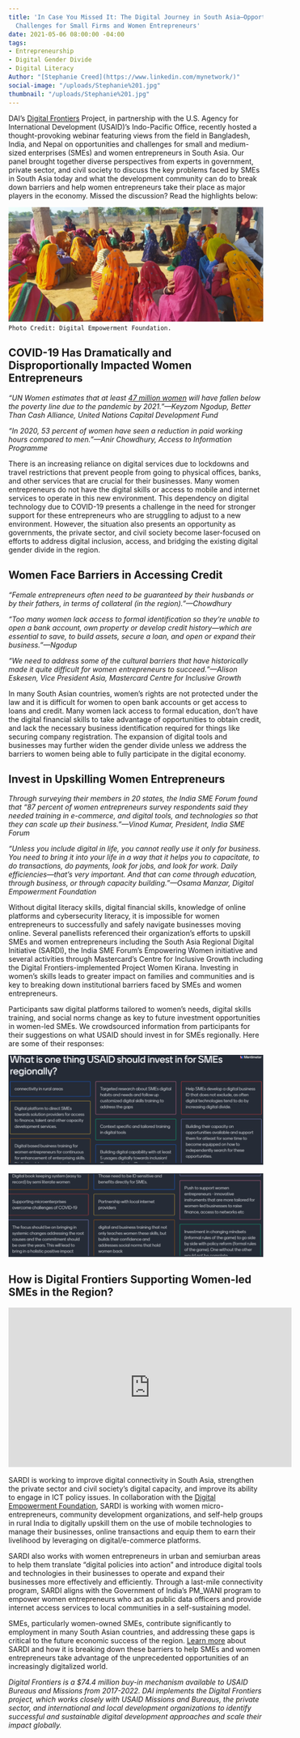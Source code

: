```yaml
---
title: 'In Case You Missed It: The Digital Journey in South Asia—Opportunities and
  Challenges for Small Firms and Women Entrepreneurs'
date: 2021-05-06 08:00:00 -04:00
tags:
- Entrepreneurship
- Digital Gender Divide
- Digital Literacy
Author: "[Stephanie Creed](https://www.linkedin.com/mynetwork/)"
social-image: "/uploads/Stephanie%201.jpg"
thumbnail: "/uploads/Stephanie%201.jpg"
---
```


DAI’s [Digital Frontiers](https://www.dai.com/our-work/projects/worldwide-digital-frontiers-df) Project, in partnership with the U.S. Agency for International Development (USAID)’s Indo-Pacific Office, recently hosted a thought-provoking webinar featuring views from the field in Bangladesh, India, and Nepal on opportunities and challenges for small and medium-sized enterprises (SMEs) and women entrepreneurs in South Asia. Our panel brought together diverse perspectives from experts in government, private sector, and civil society to discuss the key problems faced by SMEs in South Asia today and what the development community can do to break down barriers and help women entrepreneurs take their place as major players in the economy. Missed the discussion? Read the highlights below:

![Stephanie 1.jpg](/uploads/Stephanie%201.jpg)`Photo Credit: Digital Empowerment Foundation.`

<!--more-->

## COVID-19 Has Dramatically and Disproportionally Impacted Women Entrepreneurs

*“UN Women estimates that at least [47 million women](https://www.unwomen.org/en/digital-library/publications/2020/09/gender-equality-in-the-wake-of-covid-19) will have fallen below the poverty line due to the pandemic by 2021.”—Keyzom Ngodup, Better Than Cash Alliance, United Nations Capital Development Fund*

*“In 2020, 53 percent of women have seen a reduction in paid working hours compared to men.”—Anir Chowdhury, Access to Information Programme*

There is an increasing reliance on digital services due to lockdowns and travel restrictions that prevent people from going to physical offices, banks, and other services that are crucial for their businesses. Many women entrepreneurs do not have the digital skills or access to mobile and internet services to operate in this new environment. This dependency on digital technology due to COVID-19 presents a challenge in the need for stronger support for these entrepreneurs who are struggling to adjust to a new environment. However, the situation also presents an opportunity as governments, the private sector, and civil society become laser-focused on efforts to address digital inclusion, access, and bridging the existing digital gender divide in the region.

## Women Face Barriers in Accessing Credit

*“Female entrepreneurs often need to be guaranteed by their husbands or by their fathers, in terms of collateral (in the region).”—Chowdhury*

*“Too many women lack access to formal identification so they’re unable to open a bank account, own property or develop credit history—which are essential to save, to build assets, secure a loan, and open or expand their business.”—Ngodup*

*“We need to address some of the cultural barriers that have historically made it quite difficult for women entrepreneurs to succeed.”—Alison Eskesen, Vice President Asia, Mastercard Centre for Inclusive Growth*

In many South Asian countries, women’s rights are not protected under the law and it is difficult for women to open bank accounts or get access to loans and credit. Many women lack access to formal education, don’t have the digital financial skills to take advantage of opportunities to obtain credit, and lack the necessary business identification required for things like securing company registration. The expansion of digital tools and businesses may further widen the gender divide unless we address the barriers to women being able to fully participate in the digital economy.

## Invest in Upskilling Women Entrepreneurs

*Through surveying their members in 20 states, the India SME Forum found that “87 percent of women entrepreneurs survey respondents said they needed training in e-commerce, and digital tools, and technologies so that they can scale up their business.”—Vinod Kumar, President, India SME Forum*

*“Unless you include digital in life, you cannot really use it only for business. You need to bring it into your life in a way that it helps you to capacitate, to do transactions, do payments, look for jobs, and look for work. Daily efficiencies—that’s very important. And that can come through education, through business, or through capacity building.”—Osama Manzar, Digital Empowerment Foundation*

Without digital literacy skills, digital financial skills, knowledge of online platforms and cybersecurity literacy, it is impossible for women entrepreneurs to successfully and safely navigate businesses moving online. Several panellists referenced their organization’s efforts to upskill SMEs and women entrepreneurs including the South Asia Regional Digital Initiative (SARDI), the India SME Forum’s Empowering Women initiative and several activities through Mastercard’s Centre for Inclusive Growth including the Digital Frontiers-implemented Project Women Kirana. Investing in women’s skills leads to greater impact on families and communities and is key to breaking down institutional barriers faced by SMEs and women entrepreneurs.

Participants saw digital platforms tailored to women’s needs, digital skills training, and social norms change as key to future investment opportunities in women-led SMEs. We crowdsourced information from participants for their suggestions on what USAID should invest in for SMEs regionally. Here are some of their responses:

![Stephanie 2.png](/uploads/Stephanie%202.png)

![Stephanie 3.png](/uploads/Stephanie%203.png)

## How is Digital Frontiers Supporting Women-led SMEs in the Region?

<iframe width="560" height="315" src="https://www.youtube.com/embed/zM_R1oO3lcw" title="YouTube video player" frameborder="0" allow="accelerometer; autoplay; clipboard-write; encrypted-media; gyroscope; picture-in-picture" allowfullscreen></iframe>

SARDI is working to improve digital connectivity in South Asia, strengthen the private sector and civil society’s digital capacity, and improve its ability to engage in ICT policy issues. In collaboration with the [Digital Empowerment Foundation](https://www.youtube.com/watch?v=zM_R1oO3lcw), SARDI is working with women micro-entrepreneurs, community development organizations, and self-help groups in rural India to digitally upskill them on the use of mobile technologies to manage their businesses, online transactions and equip them to earn their livelihood by leveraging on digital/e-commerce platforms.

SARDI also works with women entrepreneurs in urban and semiurban areas to help them translate “digital policies into action” and introduce digital tools and technologies in their businesses to operate and expand their businesses more effectively and efficiently. Through a last-mile connectivity program, SARDI aligns with the Government of India’s PM_WANI program to empower women entrepreneurs who act as public data officers and provide internet access services to local communities in a self-sustaining model.

SMEs, particularly women-owned SMEs, contribute significantly to employment in many South Asian countries, and addressing these gaps is critical to the future economic success of the region. [Learn more](https://www.usaid.gov/digital-development/sardi-factsheet) about SARDI and how it is breaking down these barriers to help SMEs and women entrepreneurs take advantage of the unprecedented opportunities of an increasingly digitalized world.

*Digital Frontiers is a $74.4 million buy-in mechanism available to USAID Bureaus and Missions from 2017-2022. DAI implements the Digital Frontiers project, which works closely with USAID Missions and Bureaus, the private sector, and international and local development organizations to identify successful and sustainable digital development approaches and scale their impact globally.*